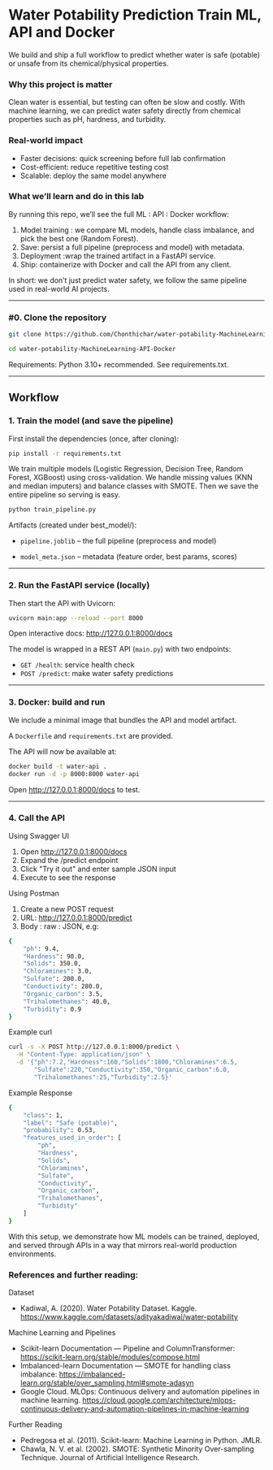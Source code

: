 # Water Potability Prediction Train ML, API and Docker

We build and ship a full workflow to predict whether water is safe (potable) or unsafe from its chemical/physical properties.
###  Why this project is matter

Clean water is essential, but testing can often be slow and costly. With machine learning, we can predict water safety directly from chemical properties such as pH, hardness, and turbidity.

###  Real-world impact
- Faster decisions: quick screening before full lab confirmation
- Cost-efficient: reduce repetitive testing cost
- Scalable: deploy the same model anywhere

### What we’ll learn and do in this lab
By running this repo, we’ll see the full ML : API : Docker workflow:
1) Model training : we compare ML models, handle class imbalance, and pick the best one (Random Forest).
2) Save: persist a full pipeline (preprocess and model) with metadata.
3) Deployment :wrap the trained artifact in a FastAPI service.
4) Ship: containerize with Docker and call the API from any client.

In short: we don’t just predict water safety, we follow the same pipeline used in real-world AI projects.

---

### #0. Clone the repository
```bash
git clone https://github.com/Chonthichar/water-potability-MachineLearning-API-Docker.git
```
```bash
cd water-potability-MachineLearning-API-Docker
```

Requirements: Python 3.10+ recommended. See requirements.txt.

--- 
## Workflow

### 1. Train the model (and save the pipeline)


First install the dependencies (once, after cloning):
```bash
pip install -r requirements.txt
```

We train multiple models (Logistic Regression, Decision Tree, Random Forest, XGBoost) using cross-validation. We handle missing values (KNN and median imputers) and balance classes with SMOTE. Then we save the entire pipeline so serving is easy.
```bash
python train_pipeline.py
```
Artifacts (created under best_model/):

- `pipeline.joblib` – the full pipeline (preprocess and model)

- `model_meta.json` – metadata (feature order, best params, scores)

---
### 2. Run the FastAPI service (locally)

Then start the API with Uvicorn:
```bash
uvicorn main:app --reload --port 8000
```
Open interactive docs: http://127.0.0.1:8000/docs

The model is wrapped in a REST API (`main.py`) with two endpoints:
- `GET /health`: service health check
- `POST /predict`: make water safety predictions


---

### 3. Docker: build and run
We include a minimal image that bundles the API and model artifact.

A `Dockerfile` and `requirements.txt` are provided.

The API will now be available at:

```bash
docker build -t water-api .
docker run -d -p 8000:8000 water-api
```


Open http://127.0.0.1:8000/docs
to test.

---
### 4. Call the API
Using Swagger UI

1. Open http://127.0.0.1:8000/docs
2. Expand the /predict endpoint
3. Click "Try it out" and enter sample JSON input
4. Execute to see the response

Using Postman

1. Create a new POST request
2. URL: http://127.0.0.1:8000/predict
3. Body : raw : JSON, e.g:

```bash
{
    "ph": 9.4,
    "Hardness": 90.0,
    "Solids": 350.0,
    "Chloramines": 3.0,
    "Sulfate": 200.0,
    "Conductivity": 280.0,
    "Organic_carbon": 3.5,
    "Trihalomethanes": 40.0,
    "Turbidity": 0.9
}

```
Example curl

```bash
curl -s -X POST http://127.0.0.1:8000/predict \
  -H "Content-Type: application/json" \
  -d '{"ph":7.2,"Hardness":160,"Solids":1800,"Chloramines":6.5,
       "Sulfate":220,"Conductivity":350,"Organic_carbon":6.0,
       "Trihalomethanes":25,"Turbidity":2.5}'
```
Example Response

```bash
{
    "class": 1,
    "label": "Safe (potable)",
    "probability": 0.53,
    "features_used_in_order": [
        "ph",
        "Hardness",
        "Solids",
        "Chloramines",
        "Sulfate",
        "Conductivity",
        "Organic_carbon",
        "Trihalomethanes",
        "Turbidity"
    ]
}
```
With this setup, we demonstrate how ML models can be trained, deployed, and served through APIs in a way that mirrors real-world production environments.

### References and further reading: 

Dataset

- Kadiwal, A. (2020). Water Potability Dataset. Kaggle. https://www.kaggle.com/datasets/adityakadiwal/water-potability

Machine Learning and Pipelines
- Scikit-learn Documentation — Pipeline and ColumnTransformer: https://scikit-learn.org/stable/modules/compose.html
- Imbalanced-learn Documentation — SMOTE for handling class imbalance: https://imbalanced-learn.org/stable/over_sampling.html#smote-adasyn
- Google Cloud. MLOps: Continuous delivery and automation pipelines in machine learning. https://cloud.google.com/architecture/mlops-continuous-delivery-and-automation-pipelines-in-machine-learning

Further Reading
- Pedregosa et al. (2011). Scikit-learn: Machine Learning in Python. JMLR.
- Chawla, N. V. et al. (2002). SMOTE: Synthetic Minority Over-sampling Technique. Journal of Artificial Intelligence Research.